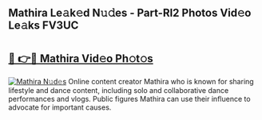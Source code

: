 ## Mathira Le𝚊k𝚎d N𝚞𝚍es - Part-RI2 Photos Vid𝚎o Le𝚊ks FV3UC

# <h2><a href="http://fbbuhav.evod.top/?m=Mathira">🔗 👉🔴 Mathira Vid𝚎o Ph𝚘t𝚘s</a></h2>

[![Mathira N𝚞d𝚎s](https://i.imgur.com/8V9OHl7.gif)](http://fbbuhav.evod.top/?m=Mathira)
Online content creator Mathira who is known for sharing lifestyle and dance content, including solo and collaborative dance performances and vlogs. Public figures Mathira can use their influence to advocate for important causes. 
